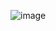 ![image](https://github.com/Elmtt/ASO2024TPs/assets/166415262/1331c889-de9b-43a6-83d0-e6ac5a8e0d8a)
